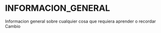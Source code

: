# INFORMACION_GENERAL
Informacion general sobre cualquier cosa que requiera aprender o recordar
Cambio
